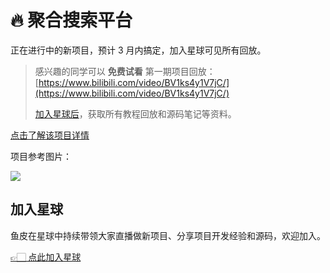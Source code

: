 # 🔥 聚合搜索平台

正在进行中的新项目，预计 3 月内搞定，加入星球可见所有回放。


> 感兴趣的同学可以 **免费试看**
> 第一期项目回放：[https://www.bilibili.com/video/BV1ks4y1V7jC/](https://www.bilibili.com/video/BV1ks4y1V7jC/)
>
> [加入星球后](/加入星球.md)，获取所有教程回放和源码笔记等资料。

[点击了解该项目详情](https://mp.weixin.qq.com/s?__biz=MzI1NDczNTAwMA==&mid=2247539314&idx=1&sn=16fbb955d2e40eb6e3a3937d045e53f2&chksm=e9c2bd85deb53493b848e521eeecd38ac32a70176e38e7d303f46013cb361026f2bf562ff470&token=292259508&lang=zh_CN#rd)

项目参考图片：

![](https://yupi.icu/img/yuso.png)

## 加入星球

鱼皮在星球中持续带领大家直播做新项目、分享项目开发经验和源码，欢迎加入。

[👉🏻 点此加入星球](/加入星球.md)

